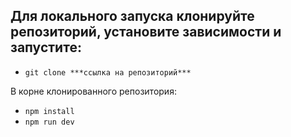 ## Для локального запуска клонируйте репозиторий, установите зависимости и запустите:

- `git clone ***ссылка на репозиторий***`

В корне клонированного репозитория:

- `npm install`
- `npm run dev`